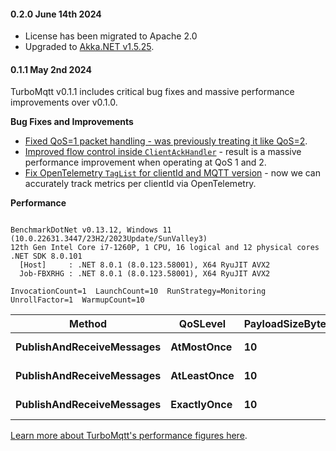 #### 0.2.0 June 14th 2024 ####

* License has been migrated to Apache 2.0
* Upgraded to [Akka.NET v1.5.25](https://github.com/akkadotnet/akka.net/releases/tag/1.5.25).

#### 0.1.1 May 2nd 2024 ####

TurboMqtt v0.1.1 includes critical bug fixes and massive performance improvements over v0.1.0.

**Bug Fixes and Improvements**

* [Fixed QoS=1 packet handling - was previously treating it like QoS=2](https://github.com/petabridge/TurboMqtt/pull/103).
* [Improved flow control inside `ClientAckHandler`](https://github.com/petabridge/TurboMqtt/pull/105) - result is a massive performance improvement when operating at QoS 1 and 2.
* [Fix OpenTelemetry `TagList` for clientId and MQTT version](https://github.com/petabridge/TurboMqtt/pull/104) - now we can accurately track metrics per clientId via OpenTelemetry.

**Performance**

```

BenchmarkDotNet v0.13.12, Windows 11 (10.0.22631.3447/23H2/2023Update/SunValley3)
12th Gen Intel Core i7-1260P, 1 CPU, 16 logical and 12 physical cores
.NET SDK 8.0.101
  [Host]     : .NET 8.0.1 (8.0.123.58001), X64 RyuJIT AVX2
  Job-FBXRHG : .NET 8.0.1 (8.0.123.58001), X64 RyuJIT AVX2

InvocationCount=1  LaunchCount=10  RunStrategy=Monitoring  
UnrollFactor=1  WarmupCount=10  

```
| Method                    | QoSLevel    | PayloadSizeBytes | ProtocolVersion | Mean      | Error     | StdDev   | Median    | Req/sec    |
|-------------------------- |------------ |----------------- |---------------- |----------:|----------:|---------:|----------:|-----------:|
| **PublishAndReceiveMessages** | **AtMostOnce**  | **10**               | **V3_1_1**          |  **5.175 μs** | **0.6794 μs** | **2.003 μs** |  **4.345 μs** | **193,230.35** |
| **PublishAndReceiveMessages** | **AtLeastOnce** | **10**               | **V3_1_1**          | **26.309 μs** | **1.4071 μs** | **4.149 μs** | **25.906 μs** |  **38,010.35** |
| **PublishAndReceiveMessages** | **ExactlyOnce** | **10**               | **V3_1_1**          | **44.501 μs** | **2.2778 μs** | **6.716 μs** | **42.175 μs** |  **22,471.53** |


[Learn more about TurboMqtt's performance figures here](https://github.com/petabridge/TurboMqtt/blob/dev/docs/Performance.md).
